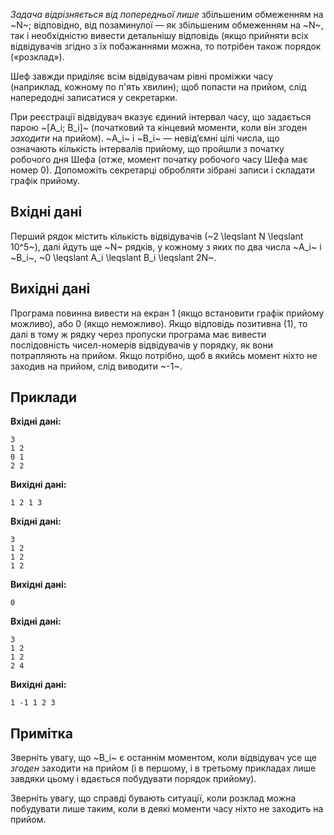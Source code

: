 *Задача відрізняється від попередньої лише* збільшеним обмеженням на ~N~; відповідно, від позаминулої — як збільшеним обмеженням на ~N~, так і необхідністю вивести детальнішу відповідь (якщо прийняти всіх відвідувачів згідно з їх побажаннями можна, то потрібен також порядок («розклад»).

Шеф завжди приділяє всім відвідувачам рівні проміжки часу (наприклад, кожному по п'ять хвилин); щоб попасти на прийом, слід напередодні записатися у секретарки.

При реєстрації відвідувач вказує єдиний інтервал часу, що задається парою ~[A_i; B_i]~ (початковий та кінцевий моменти, коли він згоден *заходити* на прийом). ~A_i~ і ~B_i~ — невід’ємні цілі числа, що означають кількість інтервалів прийому, що пройшли з початку робочого дня Шефа (отже, момент початку робочого часу Шефа має номер 0). Допоможіть секретарці обробляти зібрані записи і складати графік прийому.

## Вхідні дані
Перший рядок містить кількість відвідувачів (~2 \leqslant N \leqslant 10^5~), далі йдуть ще ~N~ рядків, у кожному з яких по два числа ~A_i~ і ~B_i~, ~0 \leqslant A_i \leqslant B_i \leqslant 2N~.

## Вихідні дані
Програма повинна вивести на екран 1 (якщо встановити графік прийому можливо), або 0 (якщо неможливо). Якщо відповідь позитивна (1), то далі в тому ж рядку через пропуски програма має вивести послідовність чисел-номерів відвідувачів у порядку, як вони потрапляють на прийом. Якщо потрібно, щоб в якийсь момент ніхто не заходив на прийом, слід виводити ~-1~.

## Приклади

**Вхідні дані:**
```
3
1 2
0 1
2 2
```

**Вихідні дані:**
```
1 2 1 3
```

**Вхідні дані:**
```
3
1 2
1 2
1 2
```

**Вихідні дані:**
```
0
```

**Вхідні дані:**
```
3
1 2
1 2
2 4
```

**Вихідні дані:**
```
1 -1 1 2 3
```

## Примітка
Зверніть увагу, що ~B_i~ є останнім моментом, коли відвідувач усе ще *згоден* заходити на прийом (і в першому, і в третьому прикладах лише завдяки цьому і вдається побудувати порядок прийому).

Зверніть увагу, що справді бувають ситуації, коли розклад можна побудувати лише таким, коли в деякі моменти часу ніхто не заходить на прийом.
